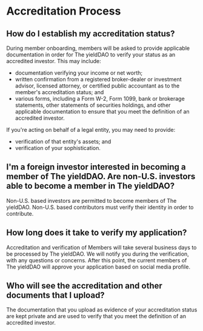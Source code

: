 # Accreditation Process

## How do I establish my accreditation status?

During member onboarding, members will be asked to provide applicable documentation in order for The yieldDAO to verify your status as an accredited investor. This may include:

- documentation verifying your income or net worth;
- written confirmation from a registered broker-dealer or investment advisor, licensed attorney, or certified public accountant as to the member's accreditation status; and
- various forms, including a Form W-2, Form 1099, bank or brokerage statements, other statements of securities holdings, and other applicable documentation to ensure that you meet the definition of an accredited investor.

If you're acting on behalf of a legal entity, you may need to provide:

- verification of that entity's assets; and
- verification of your sophistication.

## I'm a foreign investor interested in becoming a member of The yieldDAO. Are non-U.S. investors able to become a member in The yieldDAO?

Non-U.S. based investors are permitted to become members of The yieldDAO. Non-U.S. based contributors must verify their identity in order to contribute.

## How long does it take to verify my application?

Accreditation and verification of Members will take several business days to be processed by The yieldDAO. We will notify you during the verification, with any questions or concerns. After this point, the current members of The yieldDAO will approve your application based on social media profile.

## Who will see the accreditation and other documents that I upload?

The documentation that you upload as evidence of your accreditation status are kept private and are used to verify that you meet the definition of an accredited investor.
